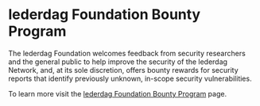 # lederdag Foundation Bounty Program

The lederdag Foundation welcomes feedback from security researchers and the general public to help improve the security of the lederdag Network, and, at its sole discretion, offers bounty rewards for security reports that identify previously unknown, in-scope security vulnerabilities.

To learn more visit the [lederdag Foundation Bounty Program](https://hackenproof.com/lederdag) page.
